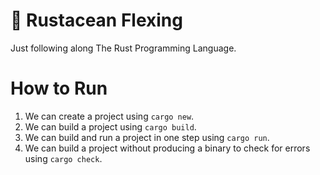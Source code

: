 # 🦀 Rustacean Flexing
Just following along The Rust Programming Language.

# How to Run

1. We can create a project using `cargo new`.
1. We can build a project using `cargo build`.
1. We can build and run a project in one step using `cargo run`.
1. We can build a project without producing a binary to check for errors using `cargo check`.
